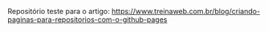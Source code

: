 Repositório teste para o artigo: https://www.treinaweb.com.br/blog/criando-paginas-para-repositorios-com-o-github-pages
